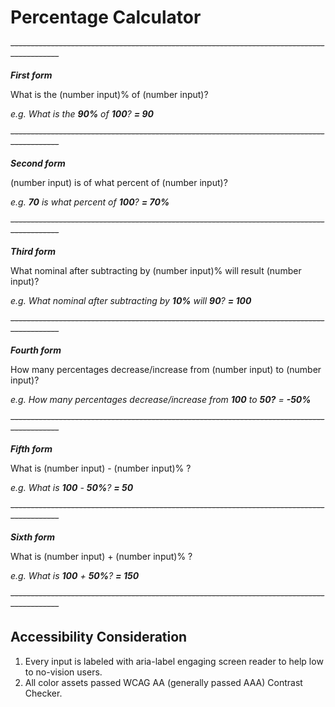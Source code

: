 # Percentage Calculator

~~------------------------------------------------------------------------------------------~~

***First form***

What is the (number input)% of (number input)?

_e.g. What is the **90%** of **100**? **= 90**_

~~------------------------------------------------------------------------------------------~~

***Second form***

(number input) is of what percent of (number input)?

_e.g. **70** is what percent of **100**? **= 70%**_

~~------------------------------------------------------------------------------------------~~

***Third form***

What nominal after subtracting by (number input)% will result (number input)?

_e.g. What nominal after subtracting by **10%** will **90**?  **= 100**_

~~------------------------------------------------------------------------------------------~~

***Fourth form***

How many percentages decrease/increase from (number input) to (number input)?

_e.g. How many percentages decrease/increase from **100** to **50?** = **-50%**_

~~------------------------------------------------------------------------------------------~~

***Fifth form***

What is (number input) - (number input)% ?

_e.g. What is **100** - **50%**? **= 50**_

~~------------------------------------------------------------------------------------------~~

***Sixth form***

What is (number input) + (number input)% ?

_e.g. What is **100** + **50%**? **= 150**_

~~------------------------------------------------------------------------------------------~~

## Accessibility Consideration
  1. Every input is labeled with aria-label engaging screen reader to help low to no-vision users.
  2. All color assets passed WCAG AA (generally passed AAA) Contrast Checker.
  
